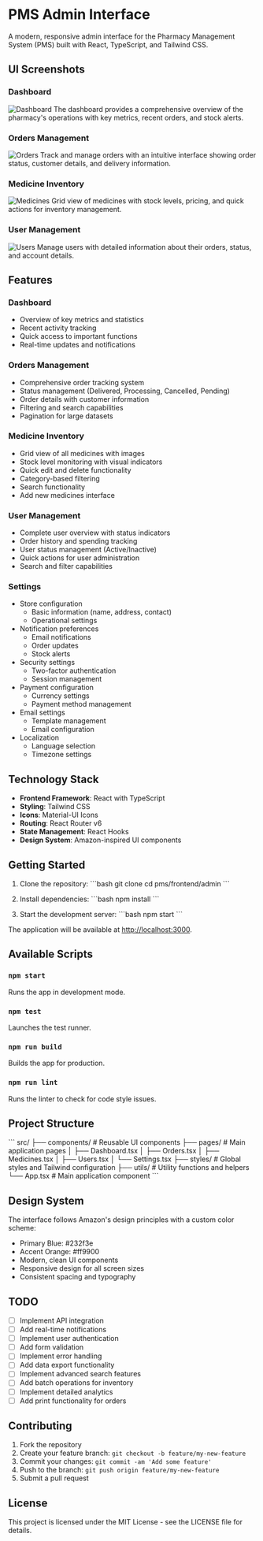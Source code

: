 # PMS Admin Interface

A modern, responsive admin interface for the Pharmacy Management System (PMS) built with React, TypeScript, and Tailwind CSS.

## UI Screenshots

### Dashboard
![Dashboard](/public/images/docs/dashboard.png)
The dashboard provides a comprehensive overview of the pharmacy's operations with key metrics, recent orders, and stock alerts.

### Orders Management
![Orders](/public/images/docs/orders.png)
Track and manage orders with an intuitive interface showing order status, customer details, and delivery information.

### Medicine Inventory
![Medicines](/public/images/docs/medicines.png)
Grid view of medicines with stock levels, pricing, and quick actions for inventory management.

### User Management
![Users](/public/images/docs/users.png)
Manage users with detailed information about their orders, status, and account details.

## Features

### Dashboard
- Overview of key metrics and statistics
- Recent activity tracking
- Quick access to important functions
- Real-time updates and notifications

### Orders Management
- Comprehensive order tracking system
- Status management (Delivered, Processing, Cancelled, Pending)
- Order details with customer information
- Filtering and search capabilities
- Pagination for large datasets

### Medicine Inventory
- Grid view of all medicines with images
- Stock level monitoring with visual indicators
- Quick edit and delete functionality
- Category-based filtering
- Search functionality
- Add new medicines interface

### User Management
- Complete user overview with status indicators
- Order history and spending tracking
- User status management (Active/Inactive)
- Quick actions for user administration
- Search and filter capabilities

### Settings
- Store configuration
  - Basic information (name, address, contact)
  - Operational settings
- Notification preferences
  - Email notifications
  - Order updates
  - Stock alerts
- Security settings
  - Two-factor authentication
  - Session management
- Payment configuration
  - Currency settings
  - Payment method management
- Email settings
  - Template management
  - Email configuration
- Localization
  - Language selection
  - Timezone settings

## Technology Stack

- **Frontend Framework**: React with TypeScript
- **Styling**: Tailwind CSS
- **Icons**: Material-UI Icons
- **Routing**: React Router v6
- **State Management**: React Hooks
- **Design System**: Amazon-inspired UI components

## Getting Started

1. Clone the repository:
\`\`\`bash
git clone <repository-url>
cd pms/frontend/admin
\`\`\`

2. Install dependencies:
\`\`\`bash
npm install
\`\`\`

3. Start the development server:
\`\`\`bash
npm start
\`\`\`

The application will be available at [http://localhost:3000](http://localhost:3000).

## Available Scripts

### `npm start`
Runs the app in development mode.

### `npm test`
Launches the test runner.

### `npm run build`
Builds the app for production.

### `npm run lint`
Runs the linter to check for code style issues.

## Project Structure

\`\`\`
src/
├── components/     # Reusable UI components
├── pages/         # Main application pages
│   ├── Dashboard.tsx
│   ├── Orders.tsx
│   ├── Medicines.tsx
│   ├── Users.tsx
│   └── Settings.tsx
├── styles/        # Global styles and Tailwind configuration
├── utils/         # Utility functions and helpers
└── App.tsx        # Main application component
\`\`\`

## Design System

The interface follows Amazon's design principles with a custom color scheme:
- Primary Blue: #232f3e
- Accent Orange: #ff9900
- Modern, clean UI components
- Responsive design for all screen sizes
- Consistent spacing and typography

## TODO

- [ ] Implement API integration
- [ ] Add real-time notifications
- [ ] Implement user authentication
- [ ] Add form validation
- [ ] Implement error handling
- [ ] Add data export functionality
- [ ] Implement advanced search features
- [ ] Add batch operations for inventory
- [ ] Implement detailed analytics
- [ ] Add print functionality for orders

## Contributing

1. Fork the repository
2. Create your feature branch: `git checkout -b feature/my-new-feature`
3. Commit your changes: `git commit -am 'Add some feature'`
4. Push to the branch: `git push origin feature/my-new-feature`
5. Submit a pull request

## License

This project is licensed under the MIT License - see the LICENSE file for details.
